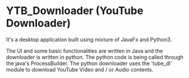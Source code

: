 # YTB_Downloader (YouTube Downloader)

It's a desktop application built using mixture of JavaFx and Python3. 

The UI and some basic functionalities are written in Java and the downloader is written in python. The python code is being called through the java's ProcessBuilder. The python downloader uses the 'tube_dl' module to download YouTube Video and / or Audio contents.
